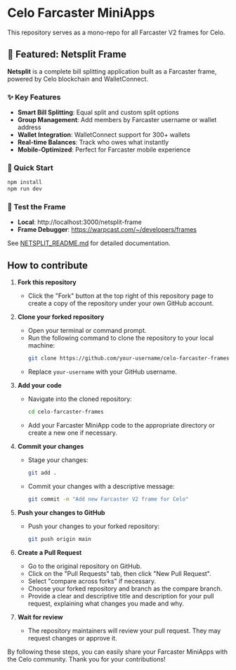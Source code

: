 # Celo Farcaster MiniApps

This repository serves as a mono-repo for all Farcaster V2 frames for Celo.

## 🎯 Featured: Netsplit Frame

**Netsplit** is a complete bill splitting application built as a Farcaster frame, powered by Celo blockchain and WalletConnect.

### ✨ Key Features
- **Smart Bill Splitting**: Equal split and custom split options
- **Group Management**: Add members by Farcaster username or wallet address
- **Wallet Integration**: WalletConnect support for 300+ wallets
- **Real-time Balances**: Track who owes what instantly
- **Mobile-Optimized**: Perfect for Farcaster mobile experience

### 🚀 Quick Start
```bash
npm install
npm run dev
```

### 📱 Test the Frame
- **Local**: http://localhost:3000/netsplit-frame
- **Frame Debugger**: https://warpcast.com/~/developers/frames

See [NETSPLIT_README.md](./NETSPLIT_README.md) for detailed documentation.

## How to contribute

1. **Fork this repository**
   - Click the "Fork" button at the top right of this repository page to create a copy of the repository under your own GitHub account.

2. **Clone your forked repository**
   - Open your terminal or command prompt.
   - Run the following command to clone the repository to your local machine:
     ```bash
     git clone https://github.com/your-username/celo-farcaster-frames.git
     ```
   - Replace `your-username` with your GitHub username.

3. **Add your code**
   - Navigate into the cloned repository:
     ```bash
     cd celo-farcaster-frames
     ```
   - Add your Farcaster MiniApp code to the appropriate directory or create a new one if necessary.

4. **Commit your changes**
   - Stage your changes:
     ```bash
     git add .
     ```
   - Commit your changes with a descriptive message:
     ```bash
     git commit -m "Add new Farcaster V2 frame for Celo"
     ```

5. **Push your changes to GitHub**
   - Push your changes to your forked repository:
     ```bash
     git push origin main
     ```

6. **Create a Pull Request**
   - Go to the original repository on GitHub.
   - Click on the "Pull Requests" tab, then click "New Pull Request".
   - Select "compare across forks" if necessary.
   - Choose your forked repository and branch as the compare branch.
   - Provide a clear and descriptive title and description for your pull request, explaining what changes you made and why.

7. **Wait for review**
   - The repository maintainers will review your pull request. They may request changes or approve it.

By following these steps, you can easily share your Farcaster MiniApps with the Celo community. Thank you for your contributions!